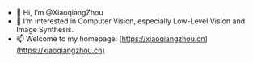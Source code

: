 - 👋 Hi, I’m @XiaoqiangZhou
- 👀 I’m interested in Computer Vision, especially Low-Level Vision and Image Synthesis.
- 📫 Welcome to my homepage: [https://xiaoqiangzhou.cn](https://xiaoqiangzhou.cn)

<!---
XiaoqiangZhou/XiaoqiangZhou is a ✨ special ✨ repository because its `README.md` (this file) appears on your GitHub profile.
You can click the Preview link to take a look at your changes.
--->
